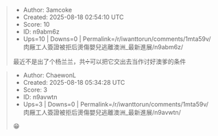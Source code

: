 > - Author: 3amcoke
> - Created: 2025-08-18 02:54:10 UTC
> - Score: 10
> - ID: n9abm6z
> - Ups=10 | Downs=0 | Permalink=/r/iwanttorun/comments/1mta59v/肉厰工人簽證被拒后燙傷嬰兒逃離澳洲_最新進展/n9abm6z/
>
> 最近不是出了个杨兰兰，共➗可以把它交出去当作讨好澳爹的条件

> - Author: ChaewonL
> - Created: 2025-08-18 05:34:28 UTC
> - Score: 3
> - ID: n9avwtn
> - Ups=3 | Downs=0 | Permalink=/r/iwanttorun/comments/1mta59v/肉厰工人簽證被拒后燙傷嬰兒逃離澳洲_最新進展/n9avwtn/
>
> 😁
